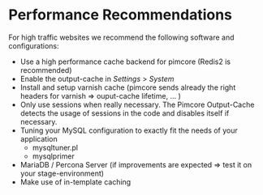 # Performance Recommendations

For high traffic websites we recommend the following software and configurations: 

- Use a high performance cache backend for pimcore (Redis2 is recommended)
- Enable the output-cache in *Settings* > *System* 
- Install and setup varnish cache (pimcore sends already the right headers for varnish => ouput-cache lifetime, ... )
- Only use sessions when really necessary. The Pimcore Output-Cache detects the usage of sessions in the code and disables itself if necessary.
- Tuning your MySQL configuration to exactly fit the needs of your application
  - mysqltuner.pl
  - mysqlprimer 
- MariaDB / Percona Server (if improvements are expected => test it on your stage-environment)
- Make use of in-template caching
